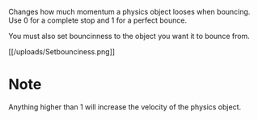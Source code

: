 Changes how much momentum a physics object looses when bouncing. Use 0 for a complete stop and 1 for a perfect bounce.

You must also set bouncinness to the object you want it to bounce from.

[[/uploads/Setbounciness.png]]

# Note
Anything higher than 1 will increase the velocity of the physics object.